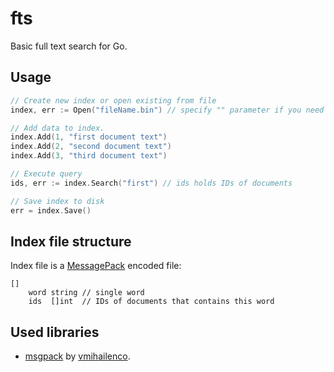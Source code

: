# fts

Basic full text search for Go.

## Usage

```go
// Create new index or open existing from file
index, err := Open("fileName.bin") // specify "" parameter if you need only memory index

// Add data to index.
index.Add(1, "first document text")
index.Add(2, "second document text")
index.Add(3, "third document text")

// Execute query
ids, err := index.Search("first") // ids holds IDs of documents

// Save index to disk
err = index.Save()
```

## Index file structure

Index file is a [MessagePack](https://en.wikipedia.org/wiki/MessagePack) encoded file:

```
[]
    word string // single word
    ids  []int  // IDs of documents that contains this word
```

## Used libraries

* [msgpack](https://github.com/vmihailenco/msgpack) by [vmihailenco](https://github.com/vmihailenco).
